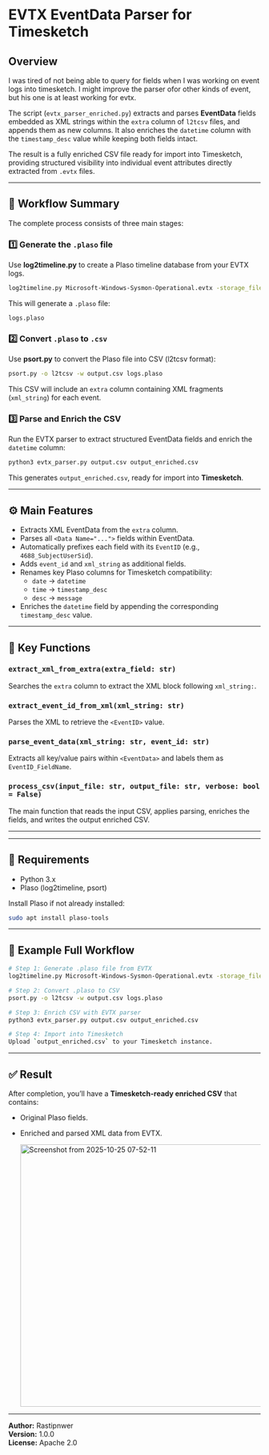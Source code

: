 # EVTX EventData Parser for Timesketch

## Overview
I was tired of not being able to query for fields when I was working on event logs into timesketch.
I might improve the parser ofor other kinds of event, but his one is at least working for evtx.

The script (`evtx_parser_enriched.py`) extracts and parses **EventData** fields embedded as XML strings within the `extra` column of `l2tcsv` files, and appends them as new columns. It also enriches the `datetime` column with the `timestamp_desc` value while keeping both fields intact.

The result is a fully enriched CSV file ready for import into Timesketch, providing structured visibility into individual event attributes directly extracted from `.evtx` files.

---

## 🧩 Workflow Summary
The complete process consists of three main stages:

### 1️⃣ Generate the `.plaso` file
Use **log2timeline.py** to create a Plaso timeline database from your EVTX logs. 

```bash
log2timeline.py Microsoft-Windows-Sysmon-Operational.evtx -storage_file logs.plaso
```
This will generate a `.plaso` file:
```
logs.plaso
```

### 2️⃣ Convert `.plaso` to `.csv`
Use **psort.py** to convert the Plaso file into CSV (l2tcsv format):

```bash
psort.py -o l2tcsv -w output.csv logs.plaso
```

This CSV will include an `extra` column containing XML fragments (`xml_string`) for each event.

### 3️⃣ Parse and Enrich the CSV
Run the EVTX parser to extract structured EventData fields and enrich the `datetime` column:

```bash
python3 evtx_parser.py output.csv output_enriched.csv
```

This generates `output_enriched.csv`, ready for import into **Timesketch**.

---

## ⚙️ Main Features
- Extracts XML EventData from the `extra` column.
- Parses all `<Data Name="...">` fields within EventData.
- Automatically prefixes each field with its `EventID` (e.g., `4688_SubjectUserSid`).
- Adds `event_id` and `xml_string` as additional fields.
- Renames key Plaso columns for Timesketch compatibility:
  - `date` → `datetime`
  - `time` → `timestamp_desc`
  - `desc` → `message`
- Enriches the `datetime` field by appending the corresponding `timestamp_desc` value.

---

## 🧠 Key Functions

### `extract_xml_from_extra(extra_field: str)`
Searches the `extra` column to extract the XML block following `xml_string:`.

### `extract_event_id_from_xml(xml_string: str)`
Parses the XML to retrieve the `<EventID>` value.

### `parse_event_data(xml_string: str, event_id: str)`
Extracts all key/value pairs within `<EventData>` and labels them as `EventID_FieldName`.

### `process_csv(input_file: str, output_file: str, verbose: bool = False)`
The main function that reads the input CSV, applies parsing, enriches the fields, and writes the output enriched CSV.

---

---

## 🧰 Requirements
- Python 3.x
- Plaso (log2timeline, psort)

Install Plaso if not already installed:
```bash
sudo apt install plaso-tools
```

---

## 🧪 Example Full Workflow
```bash
# Step 1: Generate .plaso file from EVTX
log2timeline.py Microsoft-Windows-Sysmon-Operational.evtx -storage_file logs.plaso

# Step 2: Convert .plaso to CSV
psort.py -o l2tcsv -w output.csv logs.plaso

# Step 3: Enrich CSV with EVTX parser
python3 evtx_parser.py output.csv output_enriched.csv

# Step 4: Import into Timesketch
Upload `output_enriched.csv` to your Timesketch instance.
```

---

## ✅ Result
After completion, you’ll have a **Timesketch-ready enriched CSV** that contains:
- Original Plaso fields.
- Enriched and parsed XML data from EVTX.

  <img width="915" height="524" alt="Screenshot from 2025-10-25 07-52-11" src="https://github.com/user-attachments/assets/b35bca28-09c3-4b7f-97c5-d4d0d34959c4" />



---

**Author:** Rastipnwer  
**Version:** 1.0.0  
**License:** Apache 2.0

